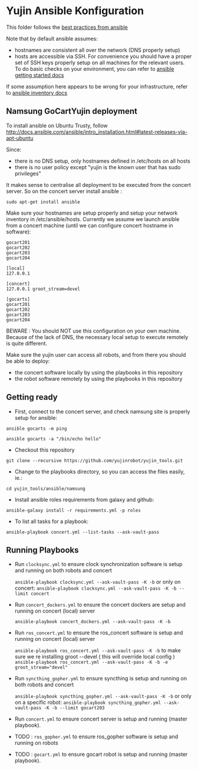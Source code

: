 Yujin Ansible Konfiguration
===========================

This folder follows the [best practices from ansible](http://docs.ansible.com/ansible/playbooks_best_practices.html)

Note that by default ansible assumes:

- hostnames are consistent all over the network (DNS properly setup)
- hosts are accessible via SSH. For convenience you should have a proper set of SSH keys properly setup on all machines for the relevant users.
To do basic checks on your environment, you can refer to [ansible getting started docs](http://docs.ansible.com/ansible/intro_getting_started.html)

If some assumption here appears to be wrong for your infrastructure, refer to [ansible inventory docs](http://docs.ansible.com/ansible/intro_inventory.html#list-of-behavioral-inventory-parameters)

Namsung GoCartYujin deployment
------------------------------

To install ansible on Ubuntu Trusty, follow http://docs.ansible.com/ansible/intro_installation.html#latest-releases-via-apt-ubuntu

Since:

- there is no DNS setup, only hostnames defined in /etc/hosts on all hosts
- there is no user policy except "yujin is the known user that has sudo privileges"

It makes sense to centralise all deployment to be executed from the concert server.
So on the concert server install ansible : 

    sudo apt-get install ansible

Make sure your hostnames are setup properly and setup your network inventory in /etc/ansible/hosts.
Currently we assume we launch ansible from a concert machine (until we can configure concert hostname in software):

    gocart201
    gocart202
    gocart203
    gocart204

    [local]
    127.0.0.1
    
    [concert]
    127.0.0.1 groot_stream=devel
    
    [gocarts]
    gocart201
    gocart202
    gocart203
    gocart204
    
BEWARE : You should NOT use this configuration on your own machine.
Because of the lack of DNS, the necessary local setup to execute remotely is quite different.

Make sure the yujin user can access all robots, and from there you should be able to deploy:

 - the concert software locally by using the playbooks in this repository
 - the robot software remotely by using the playbooks in this repository

Getting ready
-------------

 * First, connect to the concert server, and check namsung site is properly setup for ansible:

`ansible gocarts -m ping`

`ansible gocarts -a "/bin/echo hello"`

 * Checkout this repository

`git clone --recursive https://github.com/yujinrobot/yujin_tools.git`
 
 * Change to the playbooks directory, so you can access the files easily, ie.:

`cd yujin_tools/ansible/namsung`

 * Install ansible roles requirements from galaxy and github:

`ansible-galaxy install -r requirements.yml -p roles`

 * To list all tasks for a playbook:

`ansible-playbook concert.yml --list-tasks --ask-vault-pass`

Running Playbooks
-----------------

* Run `clocksync.yml` to ensure clock synchronization software is setup and running on both robots and concert

    `ansible-playbook clocksync.yml --ask-vault-pass -K -b`
     or only on concert:
    `ansible-playbook clocksync.yml --ask-vault-pass -K -b --limit concert`

* Run `concert_dockers.yml` to ensure the concert dockers are setup and running on concert (local) server
    
    `ansible-playbook concert_dockers.yml --ask-vault-pass -K -b`

* Run `ros_concert.yml` to ensure the ros_concert software is setup and running on concert (local) server

    `ansible-playbook ros_concert.yml --ask-vault-pass -K -b`
     to make sure we re installing groot --devel ( this will override local config )
     `ansible-playbook ros_concert.yml --ask-vault-pass -K -b -e groot_stream="devel"`

    
* Run `syncthing_gopher.yml` to ensure syncthing is setup and running on both robots and concert

    `ansible-playbook syncthing_gopher.yml --ask-vault-pass -K -b`
     or only on a specific robot:
    `ansible-playbook syncthing_gopher.yml --ask-vault-pass -K -b --limit gocart203`
    
* Run `concert.yml` to ensure concert server is setup and running (master playbook). 
* TODO : `ros_gopher.yml` to ensure ros_gopher software is setup and running on robots
* TODO : `gocart.yml` to ensure gocart robot is setup and running (master playbook).

 
  

